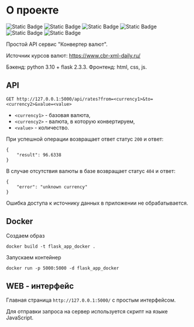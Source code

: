 # О проекте
![Static Badge](https://img.shields.io/badge/python%20-%20black?logo=python&logoColor=%23FFDE56)
![Static Badge](https://img.shields.io/badge/flask%20-%20black?logo=Flask&logoColor=%#000000)
![Static Badge](https://img.shields.io/badge/docker%20-%20black?logo=Docker&logoColor=%#2496ED)
![Static Badge](https://img.shields.io/badge/javascript%20-%20black?logo=javascript)
![Static Badge](https://img.shields.io/badge/html5%20-%20%23000000?logo=HTML5)
![Static Badge](https://img.shields.io/badge/css3%20-%20%23000000?logo=CSS3&logoColor=%231572B6)


Простой API сервис "Конвертер валют".

Источник курсов валют: https://www.cbr-xml-daily.ru/

Бэкенд: python 3.10 + flask 2.3.3. Фронтенд: html, css, js.
## API
`GET http://127.0.0.1:5000/api/rates?from=<currency1>&to=<currency2>&value=<value>`

- `<currency1>` - базовая валюта,
- `<currency2>` - валюта, в которую конвертируем,
- `<value>` - количество.

При успешной операции возвращает ответ статус `200` и ответ:
```
{
    "result": 96.6338
}
```
В случае отсутствия валюты в базе возвращает статус `404` и ответ:
```
{
    "error": "unknown currency"
}
```
Ошибка доступа к источнику данных в приложении не обрабатывается.

## Docker
Создаем образ
```
docker build -t flask_app_docker .
```
Запускаем контейнер
```
docker run -p 5000:5000 -d flask_app_docker
```

## WEB - интерфейс

Главная страница `http://127.0.0.1:5000/` с простым интерфейсом.

Для отправки запроса на сервер используется скрипт на языке JavaScript.